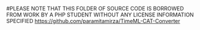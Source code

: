 #PLEASE NOTE THAT THIS FOLDER OF SOURCE CODE IS BORROWED FROM WORK BY A PHP STUDENT WITHOUT ANY LICENSE INFORMATION SPECIFIED
  https://github.com/paramitamirza/TimeML-CAT-Converter
